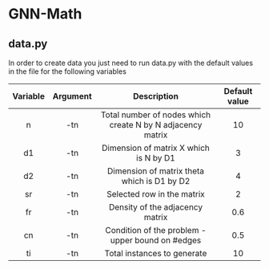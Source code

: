 # GNN-Math

## data.py
In order to create data you just need to run data.py with the default values in the file for the following variables

| Variable | Argument | Description  | Default value  |
| :---:   | :-: | :-: | :-: |
| n | -tn | Total number of nodes which create N by N adjacency matrix | 10 |
| d1 | -tn | Dimension of matrix X which is N by D1 | 3 |
| d2 | -tn | Dimension of matrix theta which is D1 by D2 | 4 |
| sr | -tn | Selected row in the matrix | 2 |
| fr | -tn | Density of the adjacency matrix | 0.6 |
| cn | -tn | Condition of the problem - upper bound on #edges | 0.5 |
| ti | -tn | Total instances to generate | 10 |
